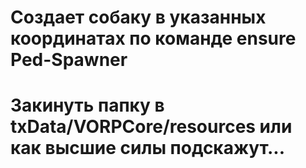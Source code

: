 # Создает собаку в указанных координатах по команде ensure Ped-Spawner
# Закинуть папку в txData/VORPCore/resources или как высшие силы подскажут...
